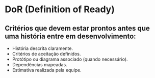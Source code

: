 # DoR (Definition of Ready)
## Critérios que devem estar prontos antes que uma história entre em desenvolvimento:

- História descrita claramente.
- Critérios de aceitação definidos.
- Protótipo ou diagrama associado (quando necessário).
- Dependências mapeadas.
- Estimativa realizada pela equipe.
